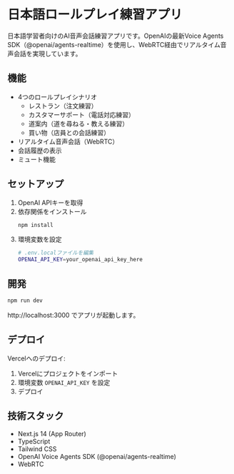 # 日本語ロールプレイ練習アプリ

日本語学習者向けのAI音声会話練習アプリです。OpenAIの最新Voice Agents SDK（@openai/agents-realtime）を使用し、WebRTC経由でリアルタイム音声会話を実現しています。

## 機能

- 4つのロールプレイシナリオ
  - レストラン（注文練習）
  - カスタマーサポート（電話対応練習）
  - 道案内（道を尋ねる・教える練習）
  - 買い物（店員との会話練習）
- リアルタイム音声会話（WebRTC）
- 会話履歴の表示
- ミュート機能

## セットアップ

1. OpenAI APIキーを取得
2. 依存関係をインストール
   ```bash
   npm install
   ```
3. 環境変数を設定
   ```bash
   # .env.localファイルを編集
   OPENAI_API_KEY=your_openai_api_key_here
   ```

## 開発

```bash
npm run dev
```

http://localhost:3000 でアプリが起動します。

## デプロイ

Vercelへのデプロイ:
1. Vercelにプロジェクトをインポート
2. 環境変数 `OPENAI_API_KEY` を設定
3. デプロイ

## 技術スタック

- Next.js 14 (App Router)
- TypeScript
- Tailwind CSS
- OpenAI Voice Agents SDK (@openai/agents-realtime)
- WebRTC
